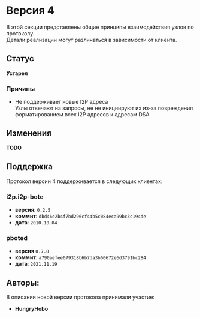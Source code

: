 # Версия 4

В этой секции представлены общие принципы взаимодействия узлов по протоколу.  
Детали реализации могут различаться в зависимости от клиента.

## Статус

**Устарел**

### Причины

- Не поддерживает новые I2P адреса  
  Узлы отвечают на запросы, не не инициируют их из-за повреждения форматированием всех I2P адресов к адресам DSA

## Изменения

**TODO**

## Поддержка

Протокол версии 4 поддерживается в следующих клиентах:

### i2p.i2p-bote

- **версия**: `0.2.5`
- **коммит**: `dbd46e2b4f7bd296cf44b5c084eca99bc3c194de`
- **дата**: `2010.10.04`

### pboted

- **версия** `0.7.0`
- **коммит**: `a790aefee079318b6b7da3b60672e6d3791bc284`
- **дата**: `2021.11.19`

## Авторы:

В описании новой версии протокола принимали участие:

- **HungryHobo**
